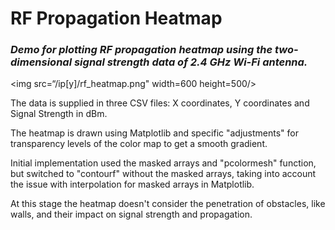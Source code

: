 # RF Propagation Heatmap
### *Demo for plotting RF propagation heatmap using the two-dimensional signal strength data of 2.4 GHz Wi-Fi antenna.*

<img src=“/ip[y]/rf_heatmap.png" width=600 height=500/>

The data is supplied in three CSV files: X coordinates, Y coordinates and Signal Strength in dBm.

The heatmap is drawn using Matplotlib and specific "adjustments" for transparency levels of
the color map to get a smooth gradient.

Initial implementation used the masked arrays and "pcolormesh" function, but switched to "contourf" without the masked arrays, taking into account the issue with interpolation for masked arrays in Matplotlib.

At this stage the heatmap doesn't consider the penetration of obstacles, like walls,
and their impact on signal strength and propagation.

